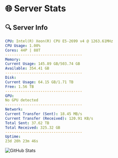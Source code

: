 # 🌐 Server Stats
## 🔍 Server Info
```yaml
CPU: Intel(R) Xeon(R) CPU E5-2699 v4 @ 1263.61MHz
CPU Usage: 1.00%
Cores: 44P | 88T
-----------------------------------
Memory:
Current Usage: 145.89 GB/503.74 GB
Available: 354.41 GB
-----------------------------------
Disk:
Current Usage: 64.15 GB/1.71 TB
Free: 1.56 TB
-----------------------------------
GPU:
No GPU detected
-----------------------------------
Network:
Current Transfer (Sent): 18.45 MB/s
Current Transfer (Received): 120.91 KB/s
Total Sent: 37.62 TB
Total Received: 325.32 GB
-----------------------------------
Uptime:
23d 20h 23m 46s
```
![GitHub Stats](https://img.shields.io/badge/Updated-2025-03-31_17:46:35-blue)